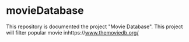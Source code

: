 # movieDatabase
This repository is documented the project "Movie Database". This project will filter popular movie inhttps://www.themoviedb.org/
